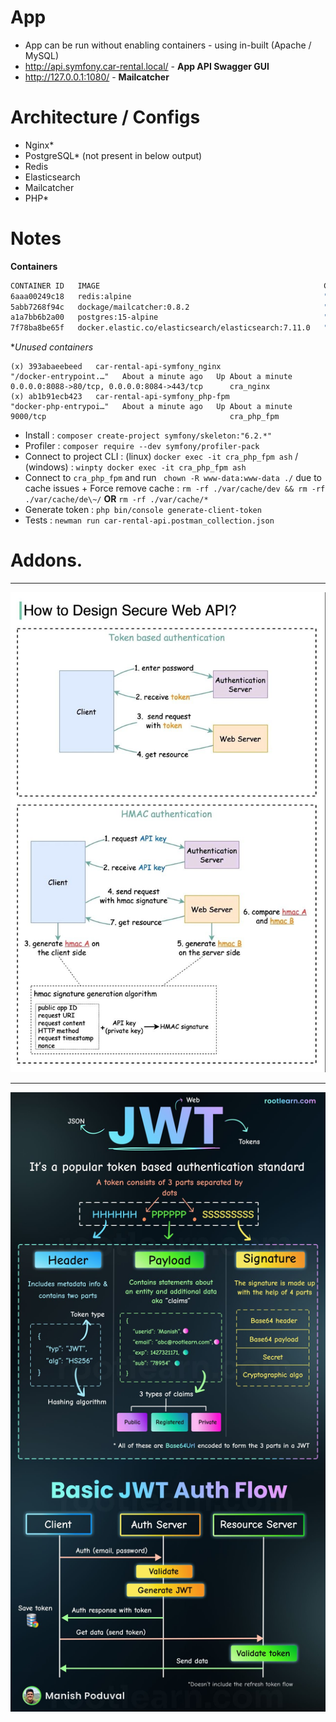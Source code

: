 # App

- App can be run without enabling containers - using in-built (Apache / MySQL)
- http://api.symfony.car-rental.local/ - **App API Swagger GUI**
- http://127.0.0.1:1080/ - **Mailcatcher**

# Architecture / Configs

- Nginx*
- PostgreSQL* (not present in below output)
- Redis
- Elasticsearch
- Mailcatcher
- PHP*

# Notes

**Containers**

```bash
CONTAINER ID   IMAGE                                                  COMMAND                  CREATED              STATUS              PORTS                                            NAMES
6aaa00249c18   redis:alpine                                           "docker-entrypoint.s…"   6 days ago           Up About a minute   0.0.0.0:6959->6379/tcp                           cra_redis
5abb7268f94c   dockage/mailcatcher:0.8.2                              "entrypoint mailcatc…"   6 days ago           Up About a minute   0.0.0.0:1025->1025/tcp, 0.0.0.0:1080->1080/tcp   cra_mailcatcher
a1a7bb6b2a00   postgres:15-alpine                                     "docker-entrypoint.s…"   6 days ago           Up About a minute   0.0.0.0:5454->5432/tcp                           cra_database
7f78ba8be65f   docker.elastic.co/elasticsearch/elasticsearch:7.11.0   "/bin/tini -- /usr/l…"   6 days ago           Up About a minute   0.0.0.0:9292->9200/tcp, 0.0.0.0:9393->9300/tcp   cra_elasticsearch
```
**Unused containers*

```
(x) 393abaeebeed   car-rental-api-symfony_nginx                           "/docker-entrypoint.…"   About a minute ago   Up About a minute   0.0.0.0:8088->80/tcp, 0.0.0.0:8084->443/tcp      cra_nginx
(x) ab1b91ecb423   car-rental-api-symfony_php-fpm                         "docker-php-entrypoi…"   About a minute ago   Up About a minute   9000/tcp                                         cra_php_fpm
```

- Install : `composer create-project symfony/skeleton:"6.2.*"`
- Profiler : `composer require --dev symfony/profiler-pack`
- Connect to project CLI : (linux) `docker exec -it cra_php_fpm ash` / (windows) : `winpty docker exec -it cra_php_fpm ash`
- Connect to `cra_php_fpm` and run ` chown -R www-data:www-data ./` due to cache issues + Force remove cache : `rm -rf ./var/cache/dev && rm -rf ./var/cache/de\~/` **OR** `rm -rf ./var/cache/*`
- Generate token : `php bin/console generate-client-token`
- Tests : `newman run car-rental-api.postman_collection.json`


# Addons.
<hr>
<img src="./_docs/how-to-design-secure-web-api.jpg" alt="how-to-design-secure-web-api.jpg"/>
<hr>
<img src="./_docs/jwt-structure-detailed.jpg" alt="jwt-structure-detailed.jpg"/>